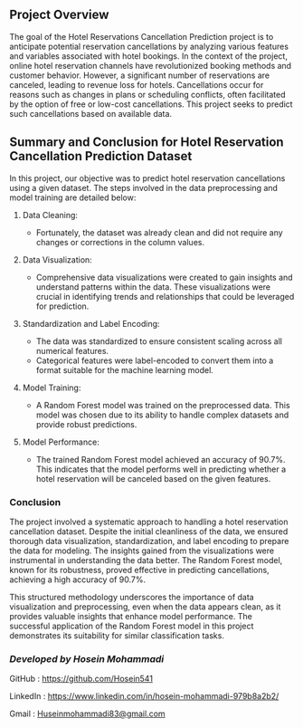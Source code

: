 ## Project Overview
The goal of the Hotel Reservations Cancellation Prediction project is to anticipate potential reservation cancellations by analyzing various features and variables associated with hotel bookings. In the context of the project, online hotel reservation channels have revolutionized booking methods and customer behavior. However, a significant number of reservations are canceled, leading to revenue loss for hotels. Cancellations occur for reasons such as changes in plans or scheduling conflicts, often facilitated by the option of free or low-cost cancellations. This project seeks to predict such cancellations based on available data.

## Summary and Conclusion for Hotel Reservation Cancellation Prediction Dataset

In this project, our objective was to predict hotel reservation cancellations using a given dataset. The steps involved in the data preprocessing and model training are detailed below:

1. Data Cleaning:
   - Fortunately, the dataset was already clean and did not require any changes or corrections in the column values.

2. Data Visualization:
   - Comprehensive data visualizations were created to gain insights and understand patterns within the data. These visualizations were crucial in identifying trends and relationships that could be leveraged for prediction.

3. Standardization and Label Encoding:
   - The data was standardized to ensure consistent scaling across all numerical features.
   - Categorical features were label-encoded to convert them into a format suitable for the machine learning model.

4. Model Training:
   - A Random Forest model was trained on the preprocessed data. This model was chosen due to its ability to handle complex datasets and provide robust predictions.

5. Model Performance:
   - The trained Random Forest model achieved an accuracy of 90.7%. This indicates that the model performs well in predicting whether a hotel reservation will be canceled based on the given features.

### Conclusion

The project involved a systematic approach to handling a hotel reservation cancellation dataset. Despite the initial cleanliness of the data, we ensured thorough data visualization, standardization, and label encoding to prepare the data for modeling. The insights gained from the visualizations were instrumental in understanding the data better. The Random Forest model, known for its robustness, proved effective in predicting cancellations, achieving a high accuracy of 90.7%.

This structured methodology underscores the importance of data visualization and preprocessing, even when the data appears clean, as it provides valuable insights that enhance model performance. The successful application of the Random Forest model in this project demonstrates its suitability for similar classification tasks.
### *Developed by Hosein Mohammadi*
GitHub : https://github.com/Hosein541

LinkedIn : https://www.linkedin.com/in/hosein-mohammadi-979b8a2b2/

Gmail : Huseinmohammadi83@gmail.com
